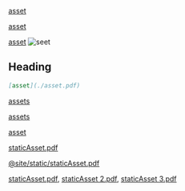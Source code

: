 [asset](https://example.com/asset.pdf)

[](./asset.pdf)

[asset](./asset.pdf)

[asset](asset.pdf 'Title') ![seet](asset)

## Heading

```md
[asset](./asset.pdf)
```

[assets](!file-loader!./asset.pdf)

[assets](/github/!file-loader!/assets.pdf)

[asset](asset.pdf)

[staticAsset.pdf](/staticAsset.pdf)

[@site/static/staticAsset.pdf](@site/static/staticAsset.pdf)

[staticAsset.pdf](/staticAsset.pdf), [staticAsset 2.pdf](/staticAsset.pdf), [staticAsset 3.pdf](/staticAsset.pdf)
